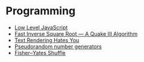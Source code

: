 # Programming

* [Low Level JavaScript][1]
* [Fast Inverse Square Root — A Quake III Algorithm][2]
* [Text Rendering Hates You][3]
* [Pseudorandom number generators][4]
* [Fisher–Yates Shuffle][5]

[1]: https://www.youtube.com/c/LowLevelJavaScript
[2]: https://www.youtube.com/watch?v=p8u_k2LIZyo
[3]: https://gankra.github.io/blah/text-hates-you/
[4]: https://github.com/bryc/code/blob/master/jshash/PRNGs.md
[5]: https://bost.ocks.org/mike/shuffle/
